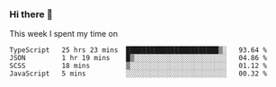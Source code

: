 ### Hi there 👋

<!--
**qiruohan/qiruohan** is a ✨ _special_ ✨ repository because its `README.md` (this file) appears on your GitHub profile.

Here are some ideas to get you started:

- 🔭 I’m currently working on ...
- 🌱 I’m currently learning ...
- 👯 I’m looking to collaborate on ...
- 🤔 I’m looking for help with ...
- 💬 Ask me about ...
- 📫 How to reach me: ...
- 😄 Pronouns: ...
- ⚡ Fun fact: ...
-->

This week I spent my time on 
<!--START_SECTION:waka-->
```text
TypeScript   25 hrs 23 mins  ███████████████████████▒░   93.64 % 
JSON         1 hr 19 mins    █▒░░░░░░░░░░░░░░░░░░░░░░░   04.86 % 
SCSS         18 mins         ▒░░░░░░░░░░░░░░░░░░░░░░░░   01.12 % 
JavaScript   5 mins          ░░░░░░░░░░░░░░░░░░░░░░░░░   00.32 % 
```
<!--END_SECTION:waka-->
